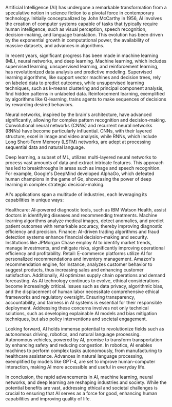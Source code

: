 Artificial Intelligence (AI) has undergone a remarkable transformation from a speculative notion in science fiction to a pivotal force in contemporary technology. Initially conceptualized by John McCarthy in 1956, AI involves the creation of computer systems capable of tasks that typically require human intelligence, such as visual perception, speech recognition, decision-making, and language translation. This evolution has been driven by the exponential growth in computational power, the availability of massive datasets, and advances in algorithms.

In recent years, significant progress has been made in machine learning (ML), neural networks, and deep learning. Machine learning, which includes supervised learning, unsupervised learning, and reinforcement learning, has revolutionized data analysis and predictive modeling. Supervised learning algorithms, like support vector machines and decision trees, rely on labeled data to predict outcomes, while unsupervised learning techniques, such as k-means clustering and principal component analysis, find hidden patterns in unlabeled data. Reinforcement learning, exemplified by algorithms like Q-learning, trains agents to make sequences of decisions by rewarding desired behaviors.

Neural networks, inspired by the brain's architecture, have advanced significantly, allowing for complex pattern recognition and decision-making. Convolutional neural networks (CNNs) and recurrent neural networks (RNNs) have become particularly influential. CNNs, with their layered structure, excel in image and video analysis, while RNNs, which include Long Short-Term Memory (LSTM) networks, are adept at processing sequential data and natural language.

Deep learning, a subset of ML, utilizes multi-layered neural networks to process vast amounts of data and extract intricate features. This approach has led to breakthroughs in areas such as image and speech recognition. For example, Google's DeepMind developed AlphaGo, which defeated human champions in the game of Go, showcasing the power of deep learning in complex strategic decision-making.

AI's applications span a multitude of industries, each leveraging its capabilities in unique ways:

Healthcare: AI-powered diagnostic tools, such as IBM Watson Health, assist doctors in identifying diseases and recommending treatments. Machine learning algorithms analyze medical images, detect anomalies, and predict patient outcomes with remarkable accuracy, thereby improving diagnostic efficiency and precision.
Finance: AI-driven trading algorithms and fraud detection systems enhance financial decision-making and security. Institutions like JPMorgan Chase employ AI to identify market trends, manage investments, and mitigate risks, significantly improving operational efficiency and profitability.
Retail: E-commerce platforms utilize AI for personalized recommendations and inventory management. Amazon's recommendation engine, for instance, analyzes customer behavior to suggest products, thus increasing sales and enhancing customer satisfaction. Additionally, AI optimizes supply chain operations and demand forecasting.
As AI technology continues to evolve, ethical considerations become increasingly critical. Issues such as data privacy, algorithmic bias, and the displacement of human labor necessitate comprehensive ethical frameworks and regulatory oversight. Ensuring transparency, accountability, and fairness in AI systems is essential for their responsible deployment. Addressing these concerns involves not only technical solutions, such as developing explainable AI models and bias mitigation techniques, but also policy interventions and societal engagement.

Looking forward, AI holds immense potential to revolutionize fields such as autonomous driving, robotics, and natural language processing. Autonomous vehicles, powered by AI, promise to transform transportation by enhancing safety and reducing congestion. In robotics, AI enables machines to perform complex tasks autonomously, from manufacturing to healthcare assistance. Advances in natural language processing, exemplified by models like GPT-4, are set to improve human-computer interaction, making AI more accessible and useful in everyday life.

In conclusion, the rapid advancements in AI, machine learning, neural networks, and deep learning are reshaping industries and society. While the potential benefits are vast, addressing ethical and societal challenges is crucial to ensuring that AI serves as a force for good, enhancing human capabilities and improving quality of life.